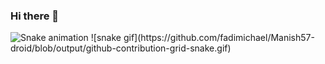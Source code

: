 ### Hi there 👋

<!--
**fadimichael/fadimichael** is a ✨ _special_ ✨ repository because its `README.md` (this file) appears on your GitHub profile.

Here are some ideas to get you started:

- 🔭 I’m currently working on ...
- 🌱 I’m currently learning ...
- 👯 I’m looking to collaborate on ...
- 🤔 I’m looking for help with ...
- 💬 Ask me about ...
- 📫 How to reach me: ...
- 😄 Pronouns: ...
- ⚡ Fun fact: ...
-->



<img src="https://raw.githubusercontent.com/fadimichael/fadimichael/blob/output/snake.svg" alt="Snake animation" />
![snake gif](https://github.com/fadimichael/Manish57-droid/blob/output/github-contribution-grid-snake.gif)
